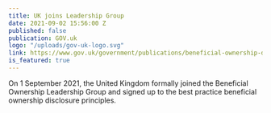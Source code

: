 ```yaml
---
title: UK joins Leadership Group
date: 2021-09-02 15:56:00 Z
published: false
publication: GOV.uk
logo: "/uploads/gov-uk-logo.svg"
link: https://www.gov.uk/government/publications/beneficial-ownership-disclosure-principles/declaration-of-national-commitment-to-meet-the-beneficial-ownership-transparency-disclosure-principles-accessible-version
is_featured: true
---
```


On 1 September 2021, the United Kingdom formally joined the Beneficial Ownership Leadership Group and signed up to the best practice beneficial ownership disclosure principles.